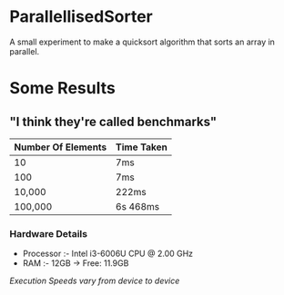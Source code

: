 # ParallellisedSorter
A small experiment to make a quicksort algorithm that sorts an array in parallel.

# Some Results
## "I think they're called benchmarks"
 | Number Of Elements | Time Taken |
|--------------------|------------|
| 10                 | 7ms        |
| 100                | 7ms        |
| 10,000             | 222ms      |
| 100,000            | 6s 468ms   |

### Hardware Details
- Processor :- Intel i3-6006U CPU @ 2.00 GHz
- RAM :- 12GB -> Free: 11.9GB


*Execution Speeds vary from device to device*
